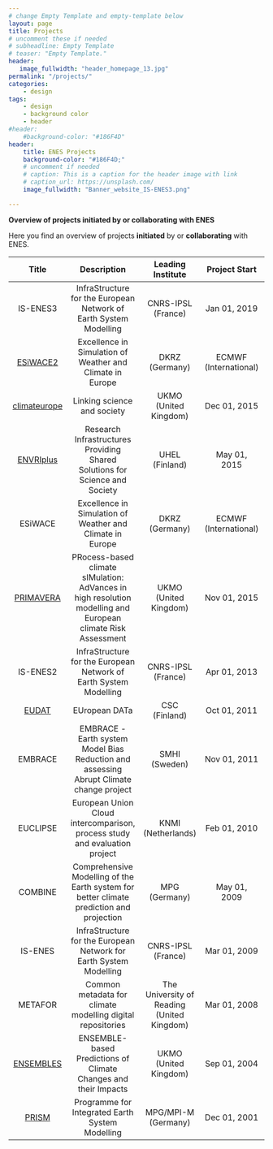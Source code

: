 ```yaml
---
# change Empty Template and empty-template below
layout: page
title: Projects
# uncomment these if needed
# subheadline: Empty Template
# teaser: "Empty Template."
header:
   image_fullwidth: "header_homepage_13.jpg"
permalink: "/projects/"
categories:
    - design
tags:
    - design
    - background color
    - header
#header:
    #background-color: "#186F4D"
header:
    title: ENES Projects
    background-color: "#186F4D;"
    # uncomment if needed
    # caption: This is a caption for the header image with link
    # caption_url: https://unsplash.com/
    image_fullwidth: "Banner_website_IS-ENES3.png"

---
```


**Overview of projects initiated by or collaborating with ENES**

Here you find an overview of projects **initiated** by or **collaborating** with ENES. 


Title	| Description | Leading Institute | Project Start | Project End
:-------: | :---------: | :-----------:|:----------------:|:----------------:
IS-ENES3 | InfraStructure for the European Network of Earth System Modelling | CNRS-IPSL (France) | Jan 01, 2019 | Mar 31, 2023
[ESiWACE2](https://www.esiwace.eu/) | Excellence in Simulation of Weather and Climate in Europe	| DKRZ (Germany) | ECMWF (International) | Jan 01, 2019 | Dec 31, 2022
[climateurope](https://www.climateurope.eu/) | Linking science and society | UKMO (United Kingdom) | Dec 01, 2015 | Nov 30, 2020
[ENVRIplus](https://www.envriplus.eu/) | Research Infrastructures Providing Shared Solutions for Science and Society | UHEL (Finland) | May 01, 2015 | May 01, 2019
ESiWACE | Excellence in Simulation of Weather and Climate in Europe | DKRZ (Germany) | ECMWF (International) | Sep 01, 2015 | Aug 31, 2019
[PRIMAVERA](https://www.primavera-h2020.eu/) | PRocess-based climate sIMulation: AdVances in high resolution modelling and European climate Risk Assessment | UKMO (United Kingdom) | Nov 01, 2015 | Nov 01, 2019
IS-ENES2 | InfraStructure for the European Network of Earth System Modelling | CNRS-IPSL (France) | Apr 01, 2013 | Mar 31, 2017
[EUDAT](https://www.eudat.eu/) | EUropean DATa | CSC (Finland) | Oct 01, 2011	
EMBRACE | EMBRACE - Earth system Model Bias Reduction and assessing Abrupt Climate change project | SMHI (Sweden) | Nov 01, 2011 | Oct 31, 2015
EUCLIPSE | European Union Cloud intercomparison, process study and evaluation project | KNMI (Netherlands) | Feb 01, 2010 | Jan 31, 2014
COMBINE | Comprehensive Modelling of the Earth system for better climate prediction and projection | MPG (Germany) | May 01, 2009 | Apr 30, 2013
IS-ENES | InfraStructure for the European Network for Earth System Modelling | CNRS-IPSL (France) | Mar 01, 2009 | Feb 28, 2013
METAFOR | Common metadata for climate modelling digital repositories | The University of Reading (United Kingdom) | Mar 01, 2008 | Aug 31, 2011
[ENSEMBLES](https://ensembles-eu.metoffice.gov.uk/misc_docs.html) | ENSEMBLE-based Predictions of Climate Changes and their Impacts | UKMO (United Kingdom) | Sep 01, 2004 | Dec 31, 2009
[PRISM](https://cordis.europa.eu/result/rcn/36788/en) | Programme for Integrated Earth System Modelling | MPG/MPI-M (Germany) | Dec 01, 2001 | Nov 30, 2004
